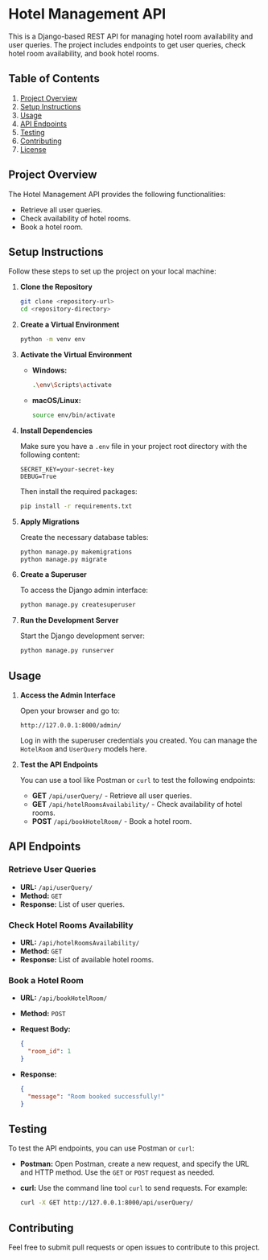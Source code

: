 # Hotel Management API

This is a Django-based REST API for managing hotel room availability and user queries. The project includes endpoints to get user queries, check hotel room availability, and book hotel rooms.

## Table of Contents
1. [Project Overview](#project-overview)
2. [Setup Instructions](#setup-instructions)
3. [Usage](#usage)
4. [API Endpoints](#api-endpoints)
5. [Testing](#testing)
6. [Contributing](#contributing)
7. [License](#license)

## Project Overview

The Hotel Management API provides the following functionalities:
- Retrieve all user queries.
- Check availability of hotel rooms.
- Book a hotel room.

## Setup Instructions

Follow these steps to set up the project on your local machine:

1. **Clone the Repository**

   ```bash
   git clone <repository-url>
   cd <repository-directory>
   ```

2. **Create a Virtual Environment**

   ```bash
   python -m venv env
   ```

3. **Activate the Virtual Environment**

   - **Windows:**

     ```bash
     .\env\Scripts\activate
     ```

   - **macOS/Linux:**

     ```bash
     source env/bin/activate
     ```

4. **Install Dependencies**

   Make sure you have a `.env` file in your project root directory with the following content:
   
   ```env
   SECRET_KEY=your-secret-key
   DEBUG=True
   ```

   Then install the required packages:

   ```bash
   pip install -r requirements.txt
   ```

5. **Apply Migrations**

   Create the necessary database tables:

   ```bash
   python manage.py makemigrations
   python manage.py migrate
   ```

6. **Create a Superuser**

   To access the Django admin interface:

   ```bash
   python manage.py createsuperuser
   ```

7. **Run the Development Server**

   Start the Django development server:

   ```bash
   python manage.py runserver
   ```

## Usage

1. **Access the Admin Interface**

   Open your browser and go to:

   ```
   http://127.0.0.1:8000/admin/
   ```

   Log in with the superuser credentials you created. You can manage the `HotelRoom` and `UserQuery` models here.

2. **Test the API Endpoints**

   You can use a tool like Postman or `curl` to test the following endpoints:

   - **GET** `/api/userQuery/` - Retrieve all user queries.
   - **GET** `/api/hotelRoomsAvailability/` - Check availability of hotel rooms.
   - **POST** `/api/bookHotelRoom/` - Book a hotel room.

## API Endpoints

### Retrieve User Queries

- **URL:** `/api/userQuery/`
- **Method:** `GET`
- **Response:** List of user queries.

### Check Hotel Rooms Availability

- **URL:** `/api/hotelRoomsAvailability/`
- **Method:** `GET`
- **Response:** List of available hotel rooms.

### Book a Hotel Room

- **URL:** `/api/bookHotelRoom/`
- **Method:** `POST`
- **Request Body:**

  ```json
  {
    "room_id": 1
  }
  ```

- **Response:**

  ```json
  {
    "message": "Room booked successfully!"
  }
  ```

## Testing

To test the API endpoints, you can use Postman or `curl`:

- **Postman:** Open Postman, create a new request, and specify the URL and HTTP method. Use the `GET` or `POST` request as needed.

- **curl:** Use the command line tool `curl` to send requests. For example:

  ```bash
  curl -X GET http://127.0.0.1:8000/api/userQuery/
  ```

## Contributing

Feel free to submit pull requests or open issues to contribute to this project.
